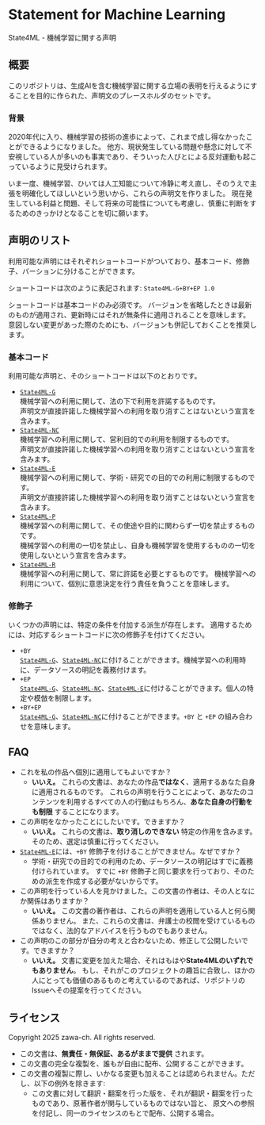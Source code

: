 # Statement for Machine Learning

State4ML - 機械学習に関する声明

## 概要

このリポジトリは、生成AIを含む機械学習に関する立場の表明を行えるようにすることを目的に作られた、声明文のプレースホルダのセットです。

### 背景

2020年代に入り、機械学習の技術の進歩によって、これまで成し得なかったことができるようになりました。
他方、現状発生している問題や懸念に対して不安視している人が多いのも事実であり、そういった人びとによる反対運動も起こっているように見受けられます。

いま一度、機械学習、ひいては人工知能について冷静に考え直し、そのうえで主張を明確化してほしいという思いから、これらの声明文を作りました。
現在発生している利益と問題、そして将来の可能性についても考慮し、慎重に判断をするためのきっかけとなることを切に願います。

## 声明のリスト

利用可能な声明にはそれぞれショートコードがついており、基本コード、修飾子、バーションに分けることができます。

ショートコードは次のように表記されます: `State4ML-G+BY+EP 1.0`

ショートコードは基本コードのみ必須です。
バージョンを省略したときは最新のものが適用され、更新時にはそれが無条件に適用されることを意味します。
意図しない変更があった際のためにも、バージョンも併記しておくことを推奨します。

### 基本コード

利用可能な声明と、そのショートコードは以下のとおりです。

- [`State4ML-G`](State4ML-G/ja.md)\
	機械学習への利用に関して、法の下で利用を許諾するものです。  
	声明文が直接許諾した機械学習への利用を取り消すことはないという宣言を含みます。
- [`State4ML-NC`](State4ML-NC/ja.md)\
	機械学習への利用に関して、営利目的での利用を制限するものです。  
	声明文が直接許諾した機械学習への利用を取り消すことはないという宣言を含みます。
- [`State4ML-E`](State4ML-E/ja.md)\
	機械学習への利用に関して、学術・研究での目的での利用に制限するものです。  
	声明文が直接許諾した機械学習への利用を取り消すことはないという宣言を含みます。
- [`State4ML-P`](State4ML-P/ja.md)\
	機械学習への利用に関して、その使途や目的に関わらず一切を禁止するものです。  
	機械学習への利用の一切を禁止し、自身も機械学習を使用するものの一切を使用しないという宣言を含みます。
- [`State4ML-R`](State4ML-R/ja.md)\
	機械学習への利用に関して、常に許諾を必要とするものです。
	機械学習への利用について、個別に意思決定を行う責任を負うことを意味します。

### 修飾子

いくつかの声明には、特定の条件を付加する派生が存在します。
適用するためには、対応するショートコードに次の修飾子を付けてください。

- `+BY`\
	[`State4ML-G`](State4ML-G+BY/ja.md)、[`State4ML-NC`](State4ML-NC+BY/ja.md)に付けることができます。機械学習への利用時に、データソースの明記を義務付けます。
- `+EP`\
	[`State4ML-G`](State4ML-G+EP/ja.md)、[`State4ML-NC`](State4ML-NC+EP/ja.md)、[`State4ML-E`](State4ML-E+EP/ja.md)に付けることができます。個人の特定や模倣を制限します。
- `+BY+EP`\
	[`State4ML-G`](State4ML-G+BY+EP/ja.md)、[`State4ML-NC`](State4ML-NC+BY+EP/ja.md)に付けることができます。`+BY` と `+EP` の組み合わせを意味します。

## FAQ

- これを私の作品へ個別に適用してもよいですか？
	- **いいえ。** これらの文書は、あなたの作品**ではなく**、適用するあなた自身に適用されるものです。
		これらの声明を行うことによって、あなたのコンテンツを利用するすべての人の行動はもちろん、**あなた自身の行動をも制限** することになります。
- この声明をなかったことにしたいです。できますか？
	- **いいえ。** これらの文書は、**取り消しのできない** 特定の作用を含みます。そのため、選定は慎重に行ってください。
- [`State4ML-E`](State4ML-E/ja.md)には、`+BY` 修飾子を付けることができません。なぜですか？
	- 学術・研究での目的での利用のため、データソースの明記はすでに義務付けられています。
		すでに `+BY` 修飾子と同じ要求を行っており、そのための派生を作成する必要がないからです。
- この声明を行っている人を見かけました。この文書の作者は、その人となにか関係はありますか？
	- **いいえ。** この文書の著作者は、これらの声明を適用している人と何ら関係ありません。
		また、これらの文書は、弁護士の校閲を受けているものではなく、法的なアドバイスを行うものでもありません。
- この声明のこの部分が自分の考えと合わないため、修正して公開したいです。できますか？
	- **いいえ。** 文書に変更を加えた場合、それはもはや**State4MLのいずれでもありません**。
		もし、それがこのプロジェクトの趣旨に合致し、ほかの人にとっても価値のあるものと考えているのであれば、リポジトリのIssueへその提案を行ってください。

## ライセンス

Copyright 2025 zawa-ch. All rights reserved.

- この文書は、**無責任・無保証、あるがままで提供** されます。
- この文書の完全な複製を、誰もが自由に配布、公開することができます。
- この文書の複製に際し、いかなる変更も加えることは認められません。ただし、以下の例外を除きます:
	- この文書に対して翻訳・翻案を行った版を、それが翻訳・翻案を行ったものであり、原著作者が関与しているものではない旨と、
	  原文への参照を付記し、同一のライセンスのもとで配布、公開する場合。
